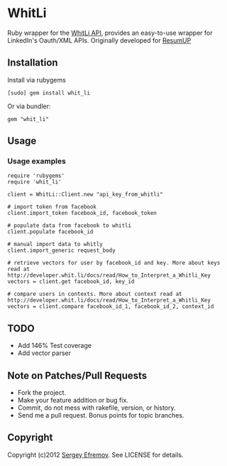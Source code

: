# WhitLi

Ruby wrapper for the [WhitLi API](http://developer.whit.li), provides an easy-to-use wrapper for LinkedIn's Oauth/XML APIs. Originally developed for [ResumUP](http://resumup.com)

## Installation

Install via rubygems

    [sudo] gem install whit_li

Or via bundler:
    
    gem "whit_li"


## Usage

### Usage examples

    require 'rubygems'
    require 'whit_li'

    client = WhitLi::Client.new "api_key_from_whitli"

    # import token from facebook
    client.import_token facebook_id, facebook_token

    # populate data from facebook to whitli
    client.populate facebook_id

    # manual import data to whitly
    client.import_generic request_body

    # retrieve vectors for user by facebook_id and key. More about keys read at http://developer.whit.li/docs/read/How_to_Interpret_a_Whitli_Key
    vectors = client.get facebook_id, key_id

    # compare users in contexts. More about context read at http://developer.whit.li/docs/read/How_to_Interpret_a_Whitli_Key
    vectors = client.compare facebook_id_1, facebook_id_2, context_id



## TODO

* Add 146% Test coverage
* Add vector parser

## Note on Patches/Pull Requests

* Fork the project.
* Make your feature addition or bug fix.
* Commit, do not mess with rakefile, version, or history.
* Send me a pull request. Bonus points for topic branches.

## Copyright

Copyright (c)2012 [Sergey Efremov](https://github.com/EvilFaeton). See LICENSE for details.